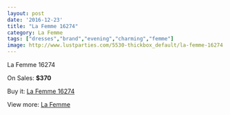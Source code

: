 ```yaml
---
layout: post
date: '2016-12-23'
title: "La Femme 16274"
category: La Femme
tags: ["dresses","brand","evening","charming","femme"]
image: http://www.lustparties.com/5530-thickbox_default/la-femme-16274.jpg
---
```

La Femme 16274

On Sales: **$370**
<a href="https://www.lustparties.com/en/la-femme/1861-la-femme-16274.html"><amp-img layout="responsive" width="600" height="600" src="//www.lustparties.com/5530-thickbox_default/la-femme-16274.jpg" alt="La Femme 16274 0" /></a>
<a href="https://www.lustparties.com/en/la-femme/1861-la-femme-16274.html"><amp-img layout="responsive" width="600" height="600" src="//www.lustparties.com/5531-thickbox_default/la-femme-16274.jpg" alt="La Femme 16274 1" /></a>

Buy it: [La Femme 16274](https://www.lustparties.com/en/la-femme/1861-la-femme-16274.html "La Femme 16274")

View more: [La Femme](https://www.lustparties.com/en/4-la-femme "La Femme")